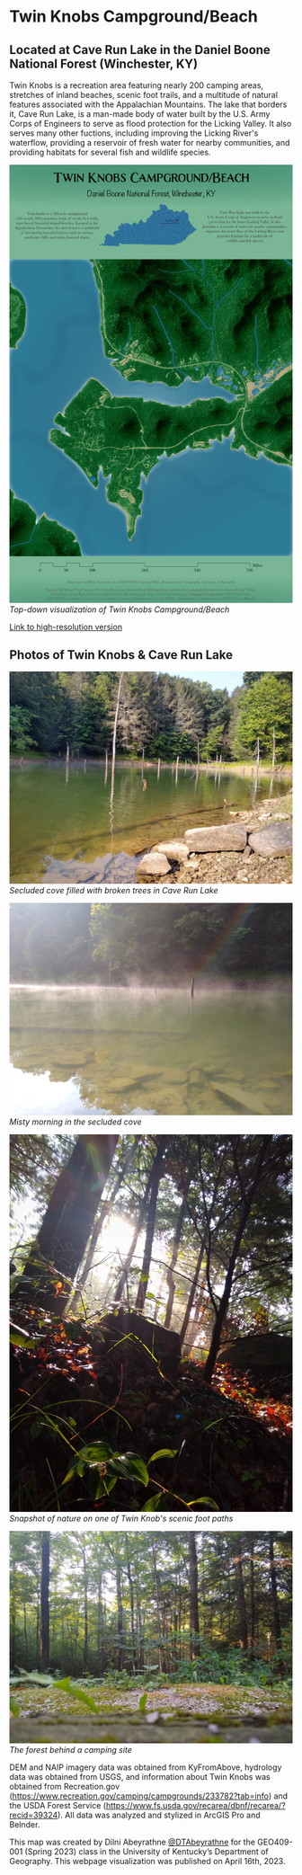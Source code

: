 # Twin Knobs Campground/Beach
## Located at Cave Run Lake in the Daniel Boone National Forest (Winchester, KY)

Twin Knobs is a recreation area featuring nearly 200 camping areas, stretches of inland beaches, scenic foot trails, and a multitude of natural features associated with the Appalachian Mountains. The lake that borders it, Cave Run Lake, is a man-made body of water built by the U.S. Army Corps of Engineers to serve as flood protection for the Licking Valley. It also serves many other fuctions, including improving the Licking River's waterflow, providing a reservoir of fresh water for nearby communities, and providing habitats for several fish and wildlife species.

![Top-down visualization of Twin Knobs Campground/Beach](images/M7_TwinKnobs.jpg)     
*Top-down visualization of Twin Knobs Campground/Beach*

[Link to high-resolution version](images/M7_Twin_Knobs_georef.pdf) 

## Photos of Twin Knobs & Cave Run Lake
![Cove in Cave Run Lake](images/Broken_tree_lake.jpg)     
*Secluded cove filled with broken trees in Cave Run Lake*

![Cove in Cave Run Lake on a misty morning](images/Misty_broken_tree_lake.jpg)     
*Misty morning in the secluded cove*

![Snapshot of vegetation on a scenic foot path](images/Fall_sunshine.jpg)     
*Snapshot of nature on one of Twin Knob's scenic foot paths*

![The forest behind a campging site](images/Campground_forest.jpg)     
*The forest behind a camping site*

DEM and NAIP imagery data was obtained from KyFromAbove, hydrology data was obtained from USGS, and information about Twin Knobs was obtained from Recreation.gov (https://www.recreation.gov/camping/campgrounds/233782?tab=info) and the USDA Forest Service (https://www.fs.usda.gov/recarea/dbnf/recarea/?recid=39324). All data was analyzed and stylized in ArcGIS Pro and Belnder.

This map was created by Dilni Abeyrathne [@DTAbeyrathne](https://github.com/DTAbeyrathne) for the GEO409-001 (Spring 2023) class in the University of Kentucky’s Department of Geography. This webpage visualization was published on April 16th, 2023.
